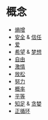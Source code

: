# 概念
* [熵增](./entropy-increase.md)
* [安全](safe/readme.md) & [信任](safe/trust.md)
* [爱](./love.md)
* [希望](./hope.md) & [梦想](./dream.md)
* [自由](./freedom.md)
* [激情](./passion.md)
* [放松](./relax.md)
* [努力](./attempt.md)
* [概率](./probability.md)
* [平等](./equality.md)
* [知足](./contented.md) & [贪婪](./greedy.md)
* [正循环](./positive-cycle.md)